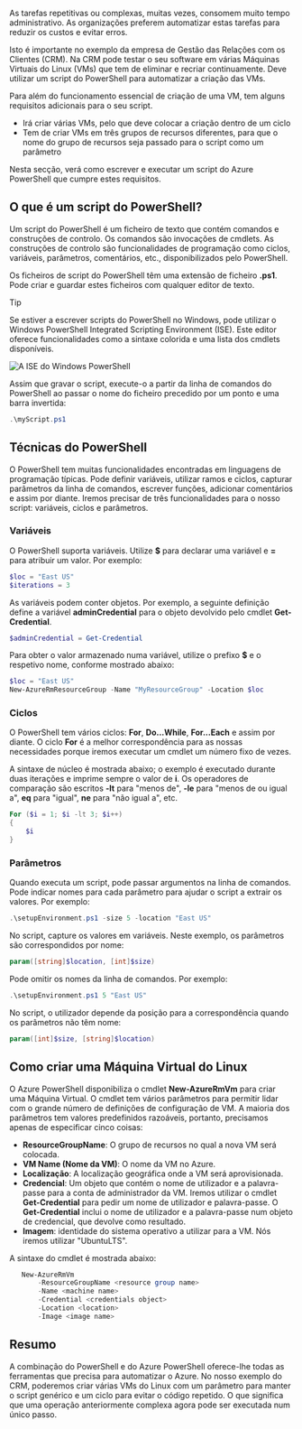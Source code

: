 As tarefas repetitivas ou complexas, muitas vezes, consomem muito tempo administrativo. As organizações preferem automatizar estas tarefas para reduzir os custos e evitar erros.

Isto é importante no exemplo da empresa de Gestão das Relações com os Clientes (CRM). Na CRM pode testar o seu software em várias Máquinas Virtuais do Linux (VMs) que tem de eliminar e recriar continuamente. Deve utilizar um script do PowerShell para automatizar a criação das VMs.

Para além do funcionamento essencial de criação de uma VM, tem alguns requisitos adicionais para o seu script. 
- Irá criar várias VMs, pelo que deve colocar a criação dentro de um ciclo
- Tem de criar VMs em três grupos de recursos diferentes, para que o nome do grupo de recursos seja passado para o script como um parâmetro

Nesta secção, verá como escrever e executar um script do Azure PowerShell que cumpre estes requisitos.

## <a name="what-is-a-powershell-script"></a>O que é um script do PowerShell?
Um script do PowerShell é um ficheiro de texto que contém comandos e construções de controlo. Os comandos são invocações de cmdlets. As construções de controlo são funcionalidades de programação como ciclos, variáveis, parâmetros, comentários, etc., disponibilizados pelo PowerShell.

Os ficheiros de script do PowerShell têm uma extensão de ficheiro **.ps1**. Pode criar e guardar estes ficheiros com qualquer editor de texto. 

> [!TIP]
> Se estiver a escrever scripts do PowerShell no Windows, pode utilizar o Windows PowerShell Integrated Scripting Environment (ISE). Este editor oferece funcionalidades como a sintaxe colorida e uma lista dos cmdlets disponíveis.
>
>![A ISE do Windows PowerShell](../media-drafts/7-windows-powershell-ise-screenshot.png)

Assim que gravar o script, execute-o a partir da linha de comandos do PowerShell ao passar o nome do ficheiro precedido por um ponto e uma barra invertida:

```powershell
.\myScript.ps1
```

## <a name="powershell-techniques"></a>Técnicas do PowerShell
O PowerShell tem muitas funcionalidades encontradas em linguagens de programação típicas. Pode definir variáveis, utilizar ramos e ciclos, capturar parâmetros da linha de comandos, escrever funções, adicionar comentários e assim por diante. Iremos precisar de três funcionalidades para o nosso script: variáveis, ciclos e parâmetros.

### <a name="variables"></a>Variáveis
O PowerShell suporta variáveis. Utilize **$** para declarar uma variável e **=** para atribuir um valor. Por exemplo:

```powershell
$loc = "East US"
$iterations = 3
```

As variáveis podem conter objetos. Por exemplo, a seguinte definição define a variável **adminCredential** para o objeto devolvido pelo cmdlet **Get-Credential**.

```powershell
$adminCredential = Get-Credential
```

Para obter o valor armazenado numa variável, utilize o prefixo **$** e o respetivo nome, conforme mostrado abaixo: 

```powershell
$loc = "East US"
New-AzureRmResourceGroup -Name "MyResourceGroup" -Location $loc
```

### <a name="loops"></a>Ciclos
O PowerShell tem vários ciclos: **For**, **Do...While**, **For...Each** e assim por diante. O ciclo **For** é a melhor correspondência para as nossas necessidades porque iremos executar um cmdlet um número fixo de vezes.

A sintaxe de núcleo é mostrada abaixo; o exemplo é executado durante duas iterações e imprime sempre o valor de **i**. Os operadores de comparação são escritos **-lt** para "menos de", **-le** para "menos de ou igual a", **eq** para "igual", **ne** para "não igual a", etc.

```powershell
For ($i = 1; $i -lt 3; $i++)
{
    $i
}
```

### <a name="parameters"></a>Parâmetros
Quando executa um script, pode passar argumentos na linha de comandos. Pode indicar nomes para cada parâmetro para ajudar o script a extrair os valores. Por exemplo:

```powershell
.\setupEnvironment.ps1 -size 5 -location "East US"
```

No script, capture os valores em variáveis. Neste exemplo, os parâmetros são correspondidos por nome:

```powershell
param([string]$location, [int]$size)
```

Pode omitir os nomes da linha de comandos. Por exemplo:

```powershell
.\setupEnvironment.ps1 5 "East US"
```

No script, o utilizador depende da posição para a correspondência quando os parâmetros não têm nome:

```powershell
param([int]$size, [string]$location)
```

## <a name="how-to-create-a-linux-virtual-machine"></a>Como criar uma Máquina Virtual do Linux
O Azure PowerShell disponibiliza o cmdlet **New-AzureRmVm** para criar uma Máquina Virtual. O cmdlet tem vários parâmetros para permitir lidar com o grande número de definições de configuração de VM. A maioria dos parâmetros tem valores predefinidos razoáveis, portanto, precisamos apenas de especificar cinco coisas:
- **ResourceGroupName**: O grupo de recursos no qual a nova VM será colocada.
- **VM Name (Nome da VM)**: O nome da VM no Azure.
- **Localização**: A localização geográfica onde a VM será aprovisionada.
- **Credencial**: Um objeto que contém o nome de utilizador e a palavra-passe para a conta de administrador da VM. Iremos utilizar o cmdlet **Get-Credential** para pedir um nome de utilizador e palavra-passe. O **Get-Credential** inclui o nome de utilizador e a palavra-passe num objeto de credencial, que devolve como resultado.
- **Imagem**: identidade do sistema operativo a utilizar para a VM. Nós iremos utilizar "UbuntuLTS".

A sintaxe do cmdlet é mostrada abaixo:

```powershell
   New-AzureRmVm 
       -ResourceGroupName <resource group name> 
       -Name <machine name> 
       -Credential <credentials object> 
       -Location <location> 
       -Image <image name>
```

## <a name="summary"></a>Resumo
A combinação do PowerShell e do Azure PowerShell oferece-lhe todas as ferramentas que precisa para automatizar o Azure. No nosso exemplo do CRM, poderemos criar várias VMs do Linux com um parâmetro para manter o script genérico e um ciclo para evitar o código repetido. O que significa que uma operação anteriormente complexa agora pode ser executada num único passo.
